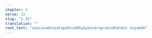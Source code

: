 ```yaml
---
chapter: 2
verse: 32
slug: "2.32"
translation: ""
root_text: "śaucasaṃtoṣatapaḥsvādhyāyeśvarapraṇidhānāni niyamāḥ"
---
```


